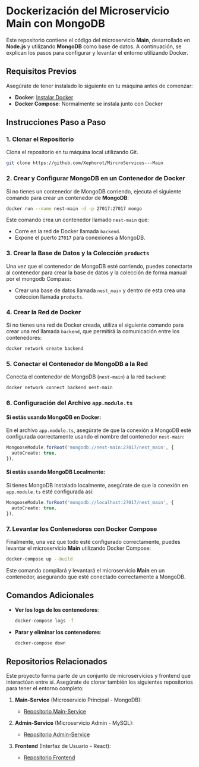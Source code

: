 
# Dockerización del Microservicio Main con MongoDB

Este repositorio contiene el código del microservicio **Main**, desarrollado en **Node.js** y utilizando **MongoDB** como base de datos. A continuación, se explican los pasos para configurar y levantar el entorno utilizando Docker.

## Requisitos Previos

Asegúrate de tener instalado lo siguiente en tu máquina antes de comenzar:
- **Docker**: [Instalar Docker](https://docs.docker.com/get-docker/)
- **Docker Compose**: Normalmente se instala junto con Docker

## Instrucciones Paso a Paso

### 1. Clonar el Repositorio

Clona el repositorio en tu máquina local utilizando Git.

```bash
git clone https://github.com/Xephorot/MircroServices---Main
```

### 2. Crear y Configurar MongoDB en un Contenedor de Docker

Si no tienes un contenedor de MongoDB corriendo, ejecuta el siguiente comando para crear un contenedor de **MongoDB**:

```bash
docker run --name nest-main -d -p 27017:27017 mongo
```

Este comando crea un contenedor llamado `nest-main` que:
- Corre en la red de Docker llamada `backend`.
- Expone el puerto `27017` para conexiones a MongoDB.

### 3. Crear la Base de Datos y la Colección `products`

Una vez que el contenedor de MongoDB esté corriendo, puedes conectarte al contenedor para crear la base de datos y la colección de forma manual por el mongodb Compass:
- Crear una base de datos llamada `nest_main` y dentro de esta crea una coleccion llamada `products`.

### 4. Crear la Red de Docker

Si no tienes una red de Docker creada, utiliza el siguiente comando para crear una red llamada `backend`, que permitirá la comunicación entre los contenedores:

```bash
docker network create backend
```

### 5. Conectar el Contenedor de MongoDB a la Red

Conecta el contenedor de MongoDB (`nest-main`) a la red `backend`:

```bash
docker network connect backend nest-main
```

### 6. Configuración del Archivo `app.module.ts`

#### **Si estás usando MongoDB en Docker**:

En el archivo `app.module.ts`, asegúrate de que la conexión a MongoDB esté configurada correctamente usando el nombre del contenedor `nest-main`:

```typescript
MongooseModule.forRoot('mongodb://nest-main:27017/nest_main', {
  autoCreate: true,
}),
```

#### **Si estás usando MongoDB Localmente**:

Si tienes MongoDB instalado localmente, asegúrate de que la conexión en `app.module.ts` esté configurada así:

```typescript
MongooseModule.forRoot('mongodb://localhost:27017/nest_main', {
  autoCreate: true,
}),
```

### 7. Levantar los Contenedores con Docker Compose

Finalmente, una vez que todo esté configurado correctamente, puedes levantar el microservicio **Main** utilizando Docker Compose:

```bash
docker-compose up --build
```

Este comando compilará y levantará el microservicio **Main** en un contenedor, asegurando que esté conectado correctamente a MongoDB.

## Comandos Adicionales

- **Ver los logs de los contenedores**:
  ```bash
  docker-compose logs -f
  ```

- **Parar y eliminar los contenedores**:
  ```bash
  docker-compose down
  ```
## Repositorios Relacionados

Este proyecto forma parte de un conjunto de microservicios y frontend que interactúan entre sí. Asegúrate de clonar también los siguientes repositorios para tener el entorno completo:

1. **Main-Service** (Microservicio Principal - MongoDB):
   - [Repositorio Main-Service](https://github.com/Xephorot/MircroServices---Main)

2. **Admin-Service** (Microservicio Admin - MySQL):
   - [Repositorio Admin-Service](https://github.com/Xephorot/Microservices---Admin)

3. **Frontend** (Interfaz de Usuario - React):
   - [Repositorio Frontend](https://github.com/Xephorot/Frontend-MicroServices)
